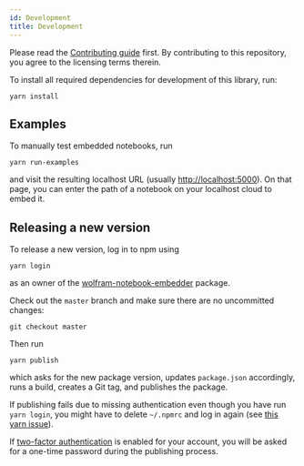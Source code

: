 ```yaml
---
id: Development
title: Development
---
```


Please read the [Contributing guide](https://github.com/WolframResearch/wolfram-notebook-embedder/CONTRIBUTING.md) first. By contributing to this repository, you agree to the licensing terms therein.

To install all required dependencies for development of this library, run:

    yarn install

## Examples

To manually test embedded notebooks, run

    yarn run-examples
    
and visit the resulting localhost URL (usually [http://localhost:5000](http://localhost:5000)). On that page, you can enter the path of a notebook on your localhost cloud to embed it.

## Releasing a new version

To release a new version, log in to npm using

    yarn login
    
as an owner of the [wolfram-notebook-embedder](https://www.npmjs.com/package/wolfram-notebook-embedder) package.

Check out the `master` branch and make sure there are no uncommitted changes:

    git checkout master
    
Then run

    yarn publish
    
which asks for the new package version, updates `package.json` accordingly, runs a build, creates a Git tag, and publishes the package.

If publishing fails due to missing authentication even though you have run `yarn login`, you might have to delete `~/.npmrc` and log in again (see [this yarn issue](https://github.com/yarnpkg/yarn/issues/4709)).

If [two-factor authentication](https://docs.npmjs.com/configuring-two-factor-authentication) is enabled for your account, you will be asked for a one-time password during the publishing process.
